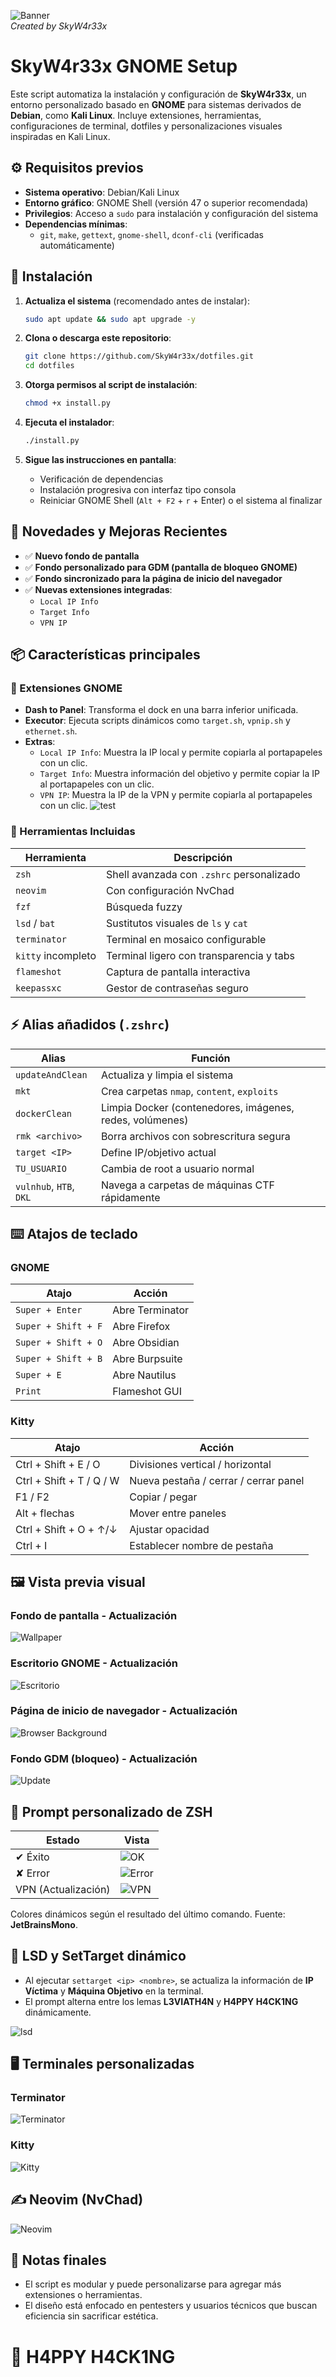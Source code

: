 ![Banner](https://i.imgur.com/CS0EsS3.png)  
*Created by SkyW4r33x*

# SkyW4r33x GNOME Setup

Este script automatiza la instalación y configuración de **SkyW4r33x**, un entorno personalizado basado en **GNOME** para sistemas derivados de **Debian**, como **Kali Linux**. Incluye extensiones, herramientas, configuraciones de terminal, dotfiles y personalizaciones visuales inspiradas en Kali Linux.

## ⚙️ Requisitos previos

- **Sistema operativo**: Debian/Kali Linux  
- **Entorno gráfico**: GNOME Shell (versión 47 o superior recomendada)  
- **Privilegios**: Acceso a `sudo` para instalación y configuración del sistema  
- **Dependencias mínimas**:  
  - `git`, `make`, `gettext`, `gnome-shell`, `dconf-cli` (verificadas automáticamente)

## 🚀 Instalación

1. **Actualiza el sistema** (recomendado antes de instalar):
   ```bash
   sudo apt update && sudo apt upgrade -y
   ```

2. **Clona o descarga este repositorio**:
   ```bash
   git clone https://github.com/SkyW4r33x/dotfiles.git
   cd dotfiles
   ```

3. **Otorga permisos al script de instalación**:
   ```bash
   chmod +x install.py
   ```

4. **Ejecuta el instalador**:
   ```bash
   ./install.py
   ```

5. **Sigue las instrucciones en pantalla**:
   - Verificación de dependencias
   - Instalación progresiva con interfaz tipo consola
   - Reiniciar GNOME Shell (`Alt + F2` + `r` + Enter) o el sistema al finalizar

## 🌟 Novedades y Mejoras Recientes

- ✅ **Nuevo fondo de pantalla**
- ✅ **Fondo personalizado para GDM (pantalla de bloqueo GNOME)**
- ✅ **Fondo sincronizado para la página de inicio del navegador**
- ✅ **Nuevas extensiones integradas**:
  - `Local IP Info`
  - `Target Info`
  - `VPN IP`

## 📦 Características principales

### 🔌 Extensiones GNOME

- **Dash to Panel**: Transforma el dock en una barra inferior unificada.
- **Executor**: Ejecuta scripts dinámicos como `target.sh`, `vpnip.sh` y `ethernet.sh`.
- **Extras**: 
  - `Local IP Info`: Muestra la IP local y permite copiarla al portapapeles con un clic.
  - `Target Info`: Muestra información del objetivo y permite copiar la IP al portapapeles con un clic.
  - `VPN IP`: Muestra la IP de la VPN y permite copiarla al portapapeles con un clic.
  ![test](https://i.imgur.com/tlpk7q9.gif)

### 🧰 Herramientas Incluidas

| Herramienta  | Descripción                          |
|--------------|--------------------------------------|
| `zsh`        | Shell avanzada con `.zshrc` personalizado |
| `neovim`     | Con configuración NvChad             |
| `fzf`        | Búsqueda fuzzy                       |
| `lsd` / `bat`| Sustitutos visuales de `ls` y `cat`  |
| `terminator` | Terminal en mosaico configurable     |
| `kitty` incompleto      | Terminal ligero con transparencia y tabs |
| `flameshot`  | Captura de pantalla interactiva      |
| `keepassxc`  | Gestor de contraseñas seguro         |

## ⚡ Alias añadidos (`.zshrc`)

| Alias          | Función                                      |
|----------------|----------------------------------------------|
| `updateAndClean`| Actualiza y limpia el sistema               |
| `mkt`          | Crea carpetas `nmap`, `content`, `exploits` |
| `dockerClean`  | Limpia Docker (contenedores, imágenes, redes, volúmenes) |
| `rmk <archivo>`| Borra archivos con sobrescritura segura     |
| `target <IP>`  | Define IP/objetivo actual                   |
| `TU_USUARIO`   | Cambia de root a usuario normal             |
| `vulnhub`, `HTB`, `DKL` | Navega a carpetas de máquinas CTF rápidamente |


## ⌨️ Atajos de teclado

### GNOME

| Atajo                | Acción              |
|----------------------|---------------------|
| `Super + Enter`      | Abre Terminator     |
| `Super + Shift + F`  | Abre Firefox        |
| `Super + Shift + O`  | Abre Obsidian       |
| `Super + Shift + B`  | Abre Burpsuite      |
| `Super + E`          | Abre Nautilus       |
| `Print`              | Flameshot GUI       |

### Kitty

| Atajo                     | Acción                          |
|---------------------------|---------------------------------|
| Ctrl + Shift + E / O      | Divisiones vertical / horizontal |
| Ctrl + Shift + T / Q / W  | Nueva pestaña / cerrar / cerrar panel |
| F1 / F2                   | Copiar / pegar                  |
| Alt + flechas             | Mover entre paneles             |
| Ctrl + Shift + O + ↑/↓    | Ajustar opacidad                |
| Ctrl + I                  | Establecer nombre de pestaña    |

## 🖼️ Vista previa visual

### Fondo de pantalla - Actualización
![Wallpaper](https://imgur.com/l3ov8K9.jpeg)

### Escritorio GNOME - Actualización
![Escritorio](https://imgur.com/2R3zdKK.jpeg)

### Página de inicio de navegador - Actualización
![Browser Background](https://i.imgur.com/Ju4ANo5.png)

### Fondo GDM (bloqueo) - Actualización
![Update](https://imgur.com/xs4YYNa.png)

## 🎨 Prompt personalizado de ZSH

| Estado       | Vista                |
|--------------|----------------------|
| ✔ Éxito     | ![OK](https://i.imgur.com/fNuGtBM.png) |
| ✘ Error     | ![Error](https://i.imgur.com/oabJiCu.png) |
| VPN  (Actualización)   | ![VPN](https://imgur.com/JuSeipc.png) |

Colores dinámicos según el resultado del último comando. Fuente: **JetBrainsMono**.

## 📁 LSD y SetTarget dinámico

- Al ejecutar `settarget <ip> <nombre>`, se actualiza la información de **IP Víctima** y **Máquina Objetivo** en la terminal.
- El prompt alterna entre los lemas **L3VIATH4N** y **H4PPY H4CK1NG** dinámicamente.

![lsd](https://i.imgur.com/LJPQ1hf.png)

## 🖥️ Terminales personalizadas

### Terminator
![Terminator](https://i.imgur.com/keN3dVv.jpeg)

### Kitty
![Kitty](https://i.imgur.com/apgMe29.jpeg)

## ✍️ Neovim (NvChad)
![Neovim](https://i.imgur.com/UoqShDn.png)

## 🧠 Notas finales

- El script es modular y puede personalizarse para agregar más extensiones o herramientas.
- El diseño está enfocado en pentesters y usuarios técnicos que buscan eficiencia sin sacrificar estética.

# 🧠 H4PPY H4CK1NG
